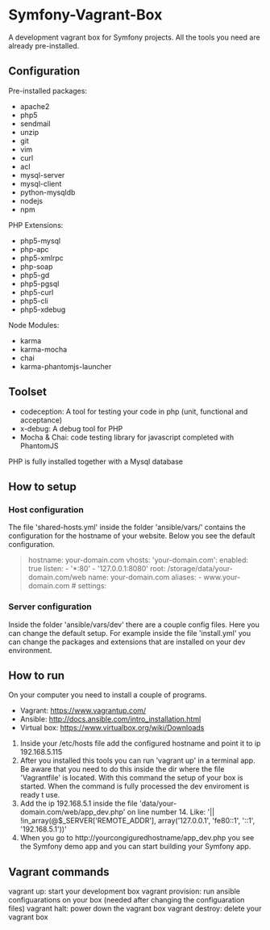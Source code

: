 Symfony-Vagrant-Box
===================
A development vagrant box for Symfony projects.
All the tools you need are already pre-installed.

Configuration
-------------

Pre-installed packages:
  - apache2
  - php5
  - sendmail
  - unzip
  - git
  - vim
  - curl
  - acl
  - mysql-server
  - mysql-client
  - python-mysqldb
  - nodejs
  - npm
  
PHP Extensions:
  - php5-mysql
  - php-apc
  - php5-xmlrpc
  - php-soap
  - php5-gd
  - php5-pgsql
  - php5-curl
  - php5-cli
  - php5-xdebug
  
Node Modules:
  - karma
  - karma-mocha
  - chai
  - karma-phantomjs-launcher
  
Toolset
-------
- codeception: A tool for testing your code in php (unit, functional and acceptance)
- x-debug: A debug tool for PHP
- Mocha & Chai: code testing library for javascript completed with PhantomJS

PHP is fully installed together with a Mysql database

How to setup
------------

### Host configuration
The file 'shared-hosts.yml' inside the folder 'ansible/vars/' contains the configuration for the hostname of your website.
Below you see the default configuration.

<blockquote>
        <p>
        hostname: your-domain.com
        vhosts:
          'your-domain.com':
            enabled: true
            listen:
              - '*:80'
              - '127.0.0.1:8080'
            root: /storage/data/your-domain.com/web
            name: your-domain.com
            aliases:
              - www.your-domain.com
        #    settings:
        </p>
</blockquote>
 
### Server configuration
Inside the folder 'ansible/vars/dev' there are a couple config files. 
Here you can change the default setup.
For example inside the file 'install.yml' you can change the packages and extensions that are installed on your dev environment.

How to run
----------
On your computer you need to install a couple of programs.
- Vagrant: https://www.vagrantup.com/
- Ansible: http://docs.ansible.com/intro_installation.html
- Virtual box: https://www.virtualbox.org/wiki/Downloads

1) Inside your /etc/hosts file add the configured hostname and point it to ip 192.168.5.115
2) After you installed this tools you can run 'vagrant up' in a terminal app.
Be aware that you need to do this inside the dir where the file 'Vagrantfile' is located.
With this command the setup of your box is started. When the command is fully processed the dev enviroment is ready t use.
3) Add the ip 192.168.5.1 inside the file 'data/your-domain.com/web/app_dev.php' on line number 14.
Like: '|| !in_array(@$_SERVER['REMOTE_ADDR'], array('127.0.0.1', 'fe80::1', '::1', '192.168.5.1'))'
4) When you go to http://yourcongiguredhostname/app_dev.php you see the Symfony demo app and you can start building your Symfony app.

Vagrant commands
----------------

vagrant up: start your development box
vagrant provision: run ansible configuarations on your box (needed after changing the configuaration files)
vagrant halt: power down the vagrant box
vagrant destroy: delete your vagrant box
